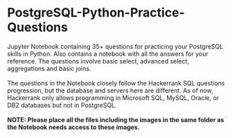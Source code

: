 # PostgreSQL-Python-Practice-Questions
Jupyter Notebook containing 35+ questions for practicing your PostgreSQL skills in Python. Also contains a notebook with all the answers for your reference. The questions involve basic select, advanced select, aggregations and basic joins.
<br>
<br>
The questions in the Notebook closely follow the Hackerrank SQL questions progression, but the database and servers here are different.  As of now, Hackerrank only allows programming in Microsoft SQL, MySQL, Oracle, or DB2 databases but not in PostgreSQL. 
<br>
<br>
**NOTE: Please place all the files including the images in the same folder as the Notebook needs access to these images.**

